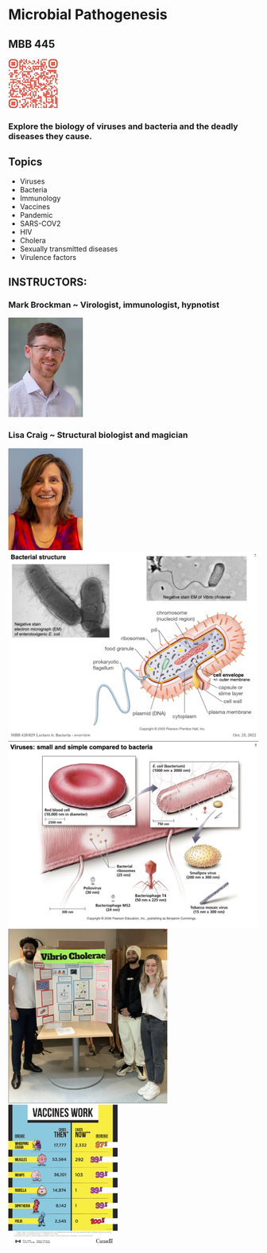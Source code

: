 # Microbial Pathogenesis
## MBB 445

<img src="images/445/QR.png" alt= “” width="100" height="100">

### Explore the biology of viruses and bacteria and the deadly diseases they cause. 

## Topics

* Viruses
* Bacteria
* Immunology
* Vaccines
* Pandemic
* SARS-COV2
* HIV
* Cholera
* Sexually transmitted diseases
* Virulence factors

## INSTRUCTORS:
### Mark Brockman ~ Virologist, immunologist, hypnotist

<img src="images/brockman.jpg" alt= “” width="150">

### Lisa Craig ~ Structural biologist and magician

<img src="images/craig.png" alt= “” width="150">

<img src="images/445/image1.jpg" alt= “” width="620">

<img src="images/445/image2.png" alt= “” width="620">

<img src="images/445/image3.png" alt= “” width="320">
<img src="images/445/image4.png" alt= “” width="220">